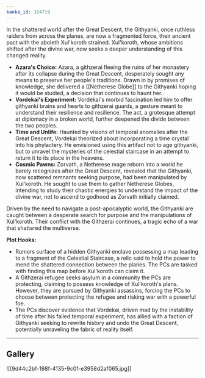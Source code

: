 ```yaml
---
kanka_id: 324719
---
```


In the shattered world after the Great Descent, the Githyanki, once
ruthless raiders from across the planes, are now a fragmented force,
their ancient pact with the aboleth Xul'koroth strained. Xul'koroth,
whose ambitions shifted after the divine war, now seeks a deeper
understanding of this changed reality.

* **Azara's Choice:** Azara, a githzerai fleeing the ruins of her
  monastery after its collapse during the Great Descent, desperately sought
  any means to preserve her people's traditions. Drawn in by promises of
  knowledge, she delivered a [[Netherese Globe]] to the Githyanki hoping it
  would be studied, a decision that continues to haunt her.
* **Vordekai's Experiment:** Vordekai's morbid fascination led him to
  offer githyanki brains and hearts to githzerai guards, a gesture meant
  to understand their resilience and resilience. The act, a grotesque
  attempt at diplomacy in a broken world, further deepened the divide
  between the two peoples.
* **Time and Unlife:** Haunted by visions of temporal anomalies after
  the Great Descent, Vordekai theorized about incorporating a time crystal
  into his phylactery. He envisioned using this artifact not to age
  githyanki, but to unravel the mysteries of the celestial staircase in an
  attempt to return it to its place in the heavens.
* **Cosmic Pawns:** Zorvath, a Netherese mage reborn into a world he
  barely recognizes after the Great Descent, revealed that the Githyanki,
  now scattered remnants seeking purpose, had been manipulated by
  Xul'koroth. He sought to use them to gather Netherese Globes, intending
  to study their chaotic energies to understand the impact of the divine
  war, not to ascend to godhood as Zorvath initially claimed.

Driven by the need to navigate a post-apocalyptic world, the Githyanki
are caught between a desperate search for purpose and the manipulations of
Xul'koroth. Their conflict with the Githzerai continues, a tragic echo of
a war that shattered the multiverse.

**Plot Hooks:**

* Rumors surface of a hidden Githyanki enclave possessing a map leading
  to a fragment of the Celestial Staircase, a relic said to hold the power
  to mend the shattered connection between the planes. The PCs are tasked
  with finding this map before Xul'koroth can claim it.
* A Githzerai refugee seeks asylum in a community the PCs are protecting,
  claiming to possess knowledge of Xul'koroth's plans. However, they are
  pursued by Githyanki assassins, forcing the PCs to choose between
  protecting the refugee and risking war with a powerful foe.
* The PCs discover evidence that Vordekai, driven mad by the instability of
  time after his failed temporal experiment, has allied with a faction of
  Githyanki seeking to rewrite history and undo the Great Descent,
  potentially unraveling the fabric of reality itself.

---
## Gallery
![[9d44c2bf-198f-4135-9c0f-e3958d2af065.jpg]]